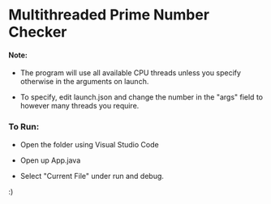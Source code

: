 # Multithreaded Prime Number Checker

#### Note:

- The program will use all available CPU threads unless you specify otherwise in the arguments on launch.

- To specify, edit launch.json and change the number in the "args" field to however many threads you require.

### To Run:

- Open the folder using Visual Studio Code

- Open up App.java

- Select "Current File" under run and debug.

:)
